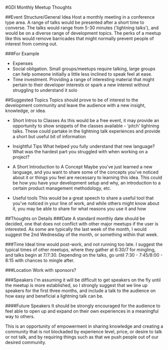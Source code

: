 #GDI Monthly Meetup Thoughts

##Event Structure/General Idea
Host a monthly meeting in a conference type area. A range of talks would be presented after a short time to converse. The talks would range from 5-30 minutes ('lightning talks'), and would be on a diverse range of development topics.
The perks of a meetup like this would remove barricades that might normally prevent people of interest from coming out.

###For Example
* Expenses
* Social obligation. Small groups/meetups require talking, large groups can help someone initially a little less inclined to speak feel at ease.
* Time investment. Providing a range of interesting material that might   pertain to their developer interests or spark a new interest without struggling to understand it solo

##Suggested Topics
Topics should prove to be of interest to the development community and leave the audience with a new insight, knowledge, or idea.

* Short Intros to Classes
  As this would be a free event, it may provide an opportunity to show snippets of the classes available - 'pitch' lightning talks. These could partake in the lightning talk experiences and provide a short but useful bit of information

* Insightful Tips
  What helped you fully understand that new language? What was the hardest part you struggled with when working on a project?

* A Short Introduction to A Concept
  Maybe you've just learned a new language, and you want to share some of the concepts you've noticed about it or things you feel are necessary to learning this idea. This could be how you have your development setup and why, an introduction to a certain product management methodology, etc.

* Useful tools
  This would be a great speech to share a useful tool that you've noticed in your line of work, and while others might know about it, you may be able to share for what reasons you use it and how

##Thoughts on Details
###Date
A standard monthly date should be decided, one that does not conflict with other major meetups if the user is interested. As some are typically the last week of the month, I would suggest the 2nd Wednesday of the month, or something within that week.

###Time
Ideal time would post-work, and not running too late. I suggest the typical times of other meetups, where they gather at 6:30/7 for mingling, and talks begin at 7/7:30. Depending on the talks, go until 7:30 - 7:45/8:00 - 8:15 with chances to mingle after.

###Location
Work with sponsors?

###Speakers
I'm assuming it will be difficult to get speakers on the fly until the meetup is more established, so I strongly suggest that we line up speakers for the first three months, and include a talk to the audience on how easy and beneficial a lightning talk can be.

####Future Speakers
It should be strongly encouraged for the audience to feel able to open up and expand on their own experiences in a meaningful way to others.

 This is an opportunity of empowerment in sharing knowledge and creating a community that is not blockaded by experience level, price, or desire to talk or not talk, and by requiring things such as that we push people out of our desired community.
